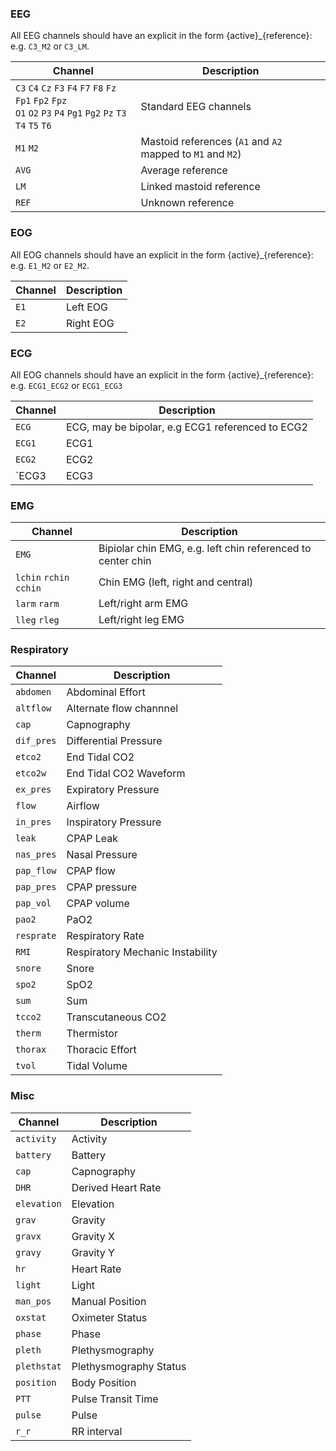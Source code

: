 ### EEG

All EEG channels should have an explicit in the form {active}_{reference}: e.g. `C3_M2` or `C3_LM`.

| Channel | Description          |
| ------- | -------------------- |
| `C3` `C4` `Cz` `F3` `F4` `F7` `F8` `Fz` `Fp1` `Fp2` `Fpz` <br>`O1` `O2` `P3` `P4` `Pg1` `Pg2` `Pz` `T3` `T4` `T5` `T6` | Standard EEG channels |
| `M1` `M2` | Mastoid references (`A1` and `A2` mapped to `M1` and `M2`) |
| `AVG`     | Average reference    |
| `LM`      | Linked mastoid reference |
| `REF`     | Unknown reference    |

### EOG

All EOG channels should have an explicit in the form {active}_{reference}: e.g. `E1_M2` or `E2_M2`.

| Channel | Description                |
| ------- | -------------------------- |
| `E1`      | Left EOG                   |
| `E2`      | Right EOG                  |

### ECG

All EOG channels should have an explicit in the form {active}_{reference}: e.g. `ECG1_ECG2` or `ECG1_ECG3`

| Channel    | Description             |
| ---------- | ----------------------- |
| `ECG`        | ECG, may be bipolar, e.g  ECG1 referenced to ECG2  |
| `ECG1`      |  ECG1 |
| `ECG2`      |  ECG2 |
| `ECG3       |  ECG3 |

### EMG

| Channel  | Description                                   |
| -------- | --------------------------------------------- |
| `EMG`         | Bipiolar chin EMG, e.g. left chin referenced to center chin |
| `lchin` `rchin` `cchin` | Chin EMG (left, right and central) |
| `larm` `rarm` | Left/right arm EMG |
| `lleg` `rleg` | Left/right leg EMG  |


### Respiratory

| Channel   | Description                      |
| --------- | -------------------------------- |
| `abdomen`   | Abdominal Effort                 |
| `altflow`   | Alternate flow channnel          |
| `cap`       | Capnography                      |
| `dif_pres`  | Differential Pressure            |
| `etco2`     | End Tidal CO2                    |
| `etco2w`    | End Tidal CO2 Waveform           |
| `ex_pres`   | Expiratory Pressure              |
| `flow`      | Airflow                          |
| `in_pres`   | Inspiratory Pressure             |
| `leak`      | CPAP Leak                        |
| `nas_pres`  | Nasal Pressure                   |
| `pap_flow`  | CPAP flow                        |
| `pap_pres`  | CPAP pressure                    |
| `pap_vol`   | CPAP volume                      |
| `pao2`      | PaO2                             |
| `resprate`  | Respiratory Rate                 |
| `RMI`       | Respiratory Mechanic Instability |
| `snore`     | Snore                            |
| `spo2`      | SpO2                             |
| `sum`       | Sum                              |
| `tcco2`     | Transcutaneous CO2               |
| `therm`     | Thermistor                       |
| `thorax`    | Thoracic Effort                  |
| `tvol`      | Tidal Volume                     |

### Misc

| Channel   | Description            |
| --------- | ---------------------- |
| `activity`  | Activity               |
| `battery`   | Battery                |
| `cap`       | Capnography            |
| `DHR`       | Derived Heart Rate     |
| `elevation` | Elevation              |
| `grav`      | Gravity                |
| `gravx`     | Gravity X              |
| `gravy`     | Gravity Y              |
| `hr`        | Heart Rate             |
| `light`     | Light                  |
| `man_pos` | Manual Position        |
| `oxstat`    | Oximeter Status        |
| `phase`     | Phase                  |
| `pleth`     | Plethysmography        |
| `plethstat` | Plethysmography Status |
| `position`  | Body Position          |
| `PTT`       | Pulse Transit Time     |
| `pulse`     | Pulse                  |
| `r_r`      | RR interval            |


